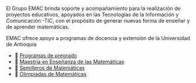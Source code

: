 El Grupo EMAC brinda soporte y acompañamiento para la realización de proyectos educativos, apoyados en las Tecnologías de la Información y Comunicación -TIC, con el propósito de generar nuevas forma de enseñar y de aprender matemáticas.

EMAC ofrece apoyo a programas de docencia y extensión de la Universidad de Antioquia
- 👋 [Programas de pregrado](https://www.matematicasudea.co/matematicas.html)
- 👋 [Maestria en Enseñanza de las Matemáticas](https://www.matematicasudea.co/mem/index.html)
- 👀 [Semilleros de Matemáticas](https://www.matematicasudea.co/semilleros/index.html)
- 🌱 [Olimpiadas de Matemáticas](https://olimpiadasudea.co/matematicas/)


<!---
grupoemac/grupoemac is a ✨ special ✨ repository because its `README.md` (this file) appears on your GitHub profile.
You can click the Preview link to take a look at your changes.
--->
